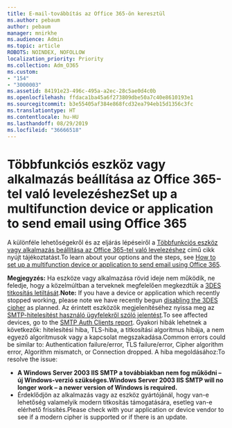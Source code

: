 ```yaml
---
title: E-mail-továbbítás az Office 365-ön keresztül
ms.author: pebaum
author: pebaum
manager: mnirkhe
ms.audience: Admin
ms.topic: article
ROBOTS: NOINDEX, NOFOLLOW
localization_priority: Priority
ms.collection: Adm_O365
ms.custom:
- "154"
- "3000003"
ms.assetid: 84191e23-496c-495a-a2ec-28c5ae0d4c0b
ms.openlocfilehash: ffdaca1ba45a6f273809dbe50a7c40e8610193e1
ms.sourcegitcommit: b3e55405af384e868fcd32ea794eb15d1356c3fc
ms.translationtype: HT
ms.contentlocale: hu-HU
ms.lasthandoff: 08/29/2019
ms.locfileid: "36666518"
---
```

# <a name="set-up-a-multifunction-device-or-application-to-send-email-using-office-365"></a><span data-ttu-id="43e41-102">Többfunkciós eszköz vagy alkalmazás beállítása az Office 365-tel való levelezéshez</span><span class="sxs-lookup"><span data-stu-id="43e41-102">Set up a multifunction device or application to send email using Office 365</span></span>

<span data-ttu-id="43e41-103">A különféle lehetőségekről és az eljárás lépéseiről a [Többfunkciós eszköz vagy alkalmazás beállítása az Office 365-tel való levelezéshez](https://support.office.com/article/69f58e99-c550-4274-ad18-c805d654b4c4) című cikk nyújt tájékoztatást.</span><span class="sxs-lookup"><span data-stu-id="43e41-103">To learn about your options and the steps, see [How to set up a multifunction device or application to send email using Office 365](https://support.office.com/article/69f58e99-c550-4274-ad18-c805d654b4c4).</span></span>
  
<span data-ttu-id="43e41-104">**Megjegyzés:** Ha eszköze vagy alkalmazása rövid ideje nem működik, ne feledje, hogy a közelmúltban a terveknek megfelelően megkezdtük a [3DES titkosítás letiltását](https://docs.microsoft.com/office365/securitycompliance/technical-reference-details-about-encryption).</span><span class="sxs-lookup"><span data-stu-id="43e41-104">**Note:** If you have a device or application which recently stopped working, please note we have recently begun [disabling the 3DES cipher](https://docs.microsoft.com/office365/securitycompliance/technical-reference-details-about-encryption) as planned.</span></span> <span data-ttu-id="43e41-105">Az érintett eszközök megjelenítéséhez nyissa meg az [SMTP-hitelesítést használó ügyfelekről szóló jelentést](https://protection.office.com/mailflow/dashboard).</span><span class="sxs-lookup"><span data-stu-id="43e41-105">To see affected devices, go to the [SMTP Auth Clients report](https://protection.office.com/mailflow/dashboard).</span></span> <span data-ttu-id="43e41-106">Gyakori hibák lehetnek a következők: hitelesítési hiba, TLS-hiba, a titkosítási algoritmus hibája, a nem egyező algoritmusok vagy a kapcsolat megszakadása.</span><span class="sxs-lookup"><span data-stu-id="43e41-106">Common errors could be similar to: Authentication failure/error, TLS failure/error, Cipher algorithm error, Algorithm mismatch, or Connection dropped.</span></span> <span data-ttu-id="43e41-107">A hiba megoldásához:</span><span class="sxs-lookup"><span data-stu-id="43e41-107">To resolve the issue:</span></span>
 - <span data-ttu-id="43e41-108">**A Windows Server 2003 IIS SMTP a továbbiakban nem fog működni – új Windows-verzió szükséges.**</span><span class="sxs-lookup"><span data-stu-id="43e41-108">**Windows Server 2003 IIS SMTP will no longer work – a newer version of Windows is required.**</span></span>  
 - <span data-ttu-id="43e41-109">Érdeklődjön az alkalmazás vagy az eszköz gyártójánál, hogy van-e lehetőség valamelyik modern titkosítás támogatására, esetleg van-e elérhető frissítés.</span><span class="sxs-lookup"><span data-stu-id="43e41-109">Please check with your application or device vendor to see if a modern cipher is supported or if there is an update.</span></span>
